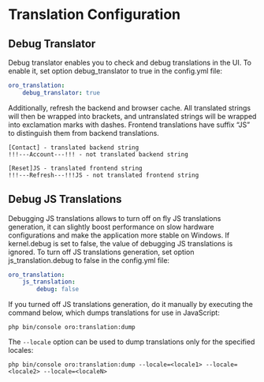 # Translation Configuration

## Debug Translator

Debug translator enables you to check and debug translations in the UI. To enable it, set option debug_translator to true in the config.yml file:

```yaml
oro_translation:
    debug_translator: true
```

Additionally, refresh the backend and browser cache. All translated strings will then be wrapped into brackets, and untranslated strings will be wrapped into exclamation marks with dashes. Frontend translations have suffix “JS” to distinguish them from backend translations.

```none
[Contact] - translated backend string
!!!---Account---!!! - not translated backend string

[Reset]JS - translated frontend string
!!!---Refresh---!!!JS - not translated frontend string
```

## Debug JS Translations

Debugging JS translations allows to turn off on fly JS translations generation, it can slightly boost performance on slow hardware configurations and make the application more stable on Windows. If kernel.debug is set to false, the value of debugging JS translations is ignored. To turn off JS translations generation, set option js_translation.debug to false in the config.yml file:

```yaml
oro_translation:
    js_translation:
        debug: false
```

If you turned off JS translations generation, do it manually by executing the command below, which dumps translations for use in JavaScript:

```none
php bin/console oro:translation:dump
```

The `--locale` option can be used to dump translations only for the specified locales:

```none
php bin/console oro:translation:dump --locale=<locale1> --locale=<locale2> --locale=<localeN>
```
